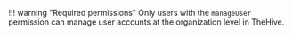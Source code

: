 !!! warning "Required permissions"
    Only users with the `manageUser` permission can manage user accounts at the organization level in TheHive.